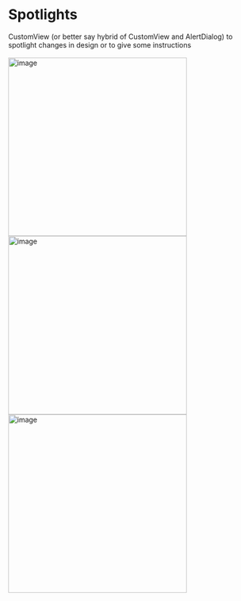 # Spotlights
CustomView (or better say hybrid of CustomView and AlertDialog) to spotlight changes in design or to give some instructions
<br>
<br>
<img width="360" alt="image" src="https://github.com/ilyasmukhlis/Spotlights/assets/85107252/0afd0a7a-4937-43de-b1fa-919e472a8754">
<br>
<img width="360" alt="image" src="https://github.com/ilyasmukhlis/Spotlights/assets/85107252/020be753-66a3-4a89-809f-a86020489ef7">
<br>
<img width="360" alt="image" src="https://github.com/ilyasmukhlis/Spotlights/assets/85107252/7be50cc9-cd16-42de-a54a-2bb589f15031">
